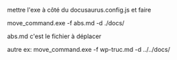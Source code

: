 mettre l'exe à côté du docusaurus.config.js et faire 

move_command.exe -f abs.md -d ./docs/

abs.md c'est le fichier à déplacer

autre ex:
move_command.exe -f wp-truc.md -d ../../docs/
